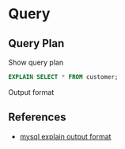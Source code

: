 # Query

## Query Plan

Show query plan

```sql
EXPLAIN SELECT * FROM customer;
```

Output format


## References

- [mysql explain output format](https://dev.mysql.com/doc/refman/8.0/en/explain-output.html)
